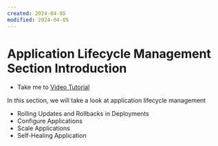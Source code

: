 ```yaml
---
created: 2024-04-05
modified: 2024-04-05
---
```

# Application Lifecycle Management Section Introduction
  - Take me to [Video Tutorial](https://kodekloud.com/topic/application-lifecycle-management-section-introduction/)
  
In this section, we will take a look at application lifecycle management
- Rolling Updates and Rollbacks in Deployments
- Configure Applications
- Scale Applications
- Self-Healing Application


